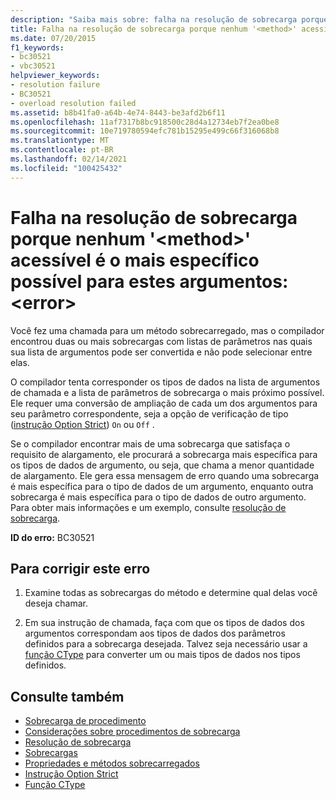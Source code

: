 ```yaml
---
description: "Saiba mais sobre: falha na resolução de sobrecarga porque nenhum ' <method> ' acessível é mais específico para estes argumentos:<error>"
title: Falha na resolução de sobrecarga porque nenhum '<method>' acessível é o mais específico possível para estes argumentos:<error>
ms.date: 07/20/2015
f1_keywords:
- bc30521
- vbc30521
helpviewer_keywords:
- resolution failure
- BC30521
- overload resolution failed
ms.assetid: b8b41fa0-a64b-4e74-8443-be3afd2b6f11
ms.openlocfilehash: 11af7317b8bc918500c28d4a12734eb7f2ea0be8
ms.sourcegitcommit: 10e719780594efc781b15295e499c66f316068b8
ms.translationtype: MT
ms.contentlocale: pt-BR
ms.lasthandoff: 02/14/2021
ms.locfileid: "100425432"
---
```

# <a name="overload-resolution-failed-because-no-accessible-method-is-most-specific-for-these-argumentserror"></a>Falha na resolução de sobrecarga porque nenhum '\<method>' acessível é o mais específico possível para estes argumentos:\<error>

Você fez uma chamada para um método sobrecarregado, mas o compilador encontrou duas ou mais sobrecargas com listas de parâmetros nas quais sua lista de argumentos pode ser convertida e não pode selecionar entre elas.  
  
 O compilador tenta corresponder os tipos de dados na lista de argumentos de chamada e a lista de parâmetros de sobrecarga o mais próximo possível. Ele requer uma conversão de ampliação de cada um dos argumentos para seu parâmetro correspondente, seja a opção de verificação de tipo ([instrução Option Strict](../language-reference/statements/option-strict-statement.md)) `On` ou `Off` .  
  
 Se o compilador encontrar mais de uma sobrecarga que satisfaça o requisito de alargamento, ele procurará a sobrecarga mais específica para os tipos de dados de argumento, ou seja, que chama a menor quantidade de alargamento. Ele gera essa mensagem de erro quando uma sobrecarga é mais específica para o tipo de dados de um argumento, enquanto outra sobrecarga é mais específica para o tipo de dados de outro argumento. Para obter mais informações e um exemplo, consulte [resolução de sobrecarga](../programming-guide/language-features/procedures/overload-resolution.md).  
  
 **ID do erro:** BC30521  
  
## <a name="to-correct-this-error"></a>Para corrigir este erro  
  
1. Examine todas as sobrecargas do método e determine qual delas você deseja chamar.  
  
2. Em sua instrução de chamada, faça com que os tipos de dados dos argumentos correspondam aos tipos de dados dos parâmetros definidos para a sobrecarga desejada. Talvez seja necessário usar a [função CType](../language-reference/functions/ctype-function.md) para converter um ou mais tipos de dados nos tipos definidos.  
  
## <a name="see-also"></a>Consulte também

- [Sobrecarga de procedimento](../programming-guide/language-features/procedures/procedure-overloading.md)
- [Considerações sobre procedimentos de sobrecarga](../programming-guide/language-features/procedures/considerations-in-overloading-procedures.md)
- [Resolução de sobrecarga](../programming-guide/language-features/procedures/overload-resolution.md)
- [Sobrecargas](../language-reference/modifiers/overloads.md)
- [Propriedades e métodos sobrecarregados](../programming-guide/language-features/objects-and-classes/overloaded-properties-and-methods.md)
- [Instrução Option Strict](../language-reference/statements/option-strict-statement.md)
- [Função CType](../language-reference/functions/ctype-function.md)
